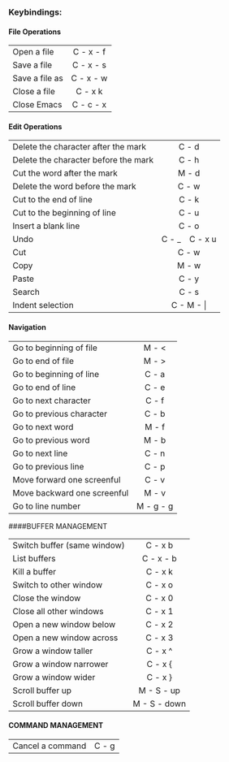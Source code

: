 ### Keybindings:

#### File Operations

|                                       |                        |
|:--------------------------------------|:----------------------:|
|Open a file				|		C - x - f|
|Save a file				|		C - x - s|
|Save a file as				|		C - x - w|
|Close a file				|		C - x   k|
|Close Emacs				|		C - c - x|


#### Edit Operations

|                                       |                    |
|:--------------------------------------|:------------------:|
|Delete the character after the mark	|		C - d|
|Delete the character before the mark	|		C - h|
|Cut the word after the mark 		|		M - d|
|Delete the word before the mark	|		C - w|
|Cut to the end of line	       		|		C - k|
|Cut to the beginning of line		|		C - u|
|Insert a blank line			|		C - o|
|Undo					| C - _ ` ` C - x   u|
|Cut					|    		C - w|
|Copy					|		M - w|
|Paste					|		C - y|
|Search					|		C - s|
|Indent selection			|	    C - M - \|


#### Navigation

|                                       |                            |
|:--------------------------------------|:--------------------------:|
|Go to beginning of file		|			M - <|
|Go to end of file			|			M - >|
|Go to beginning of line		|			C - a|
|Go to end of line  			|			C - e|
|Go to next character			|			C - f|
|Go to previous character		|			C - b|
|Go to next word			|			M - f|
|Go to previous word			|			M - b|
|Go to next line			|			C - n|
|Go to previous line			|			C - p|
|Move forward one screenful		|			C - v|
|Move backward one screenful		|			M - v|
|Go to line number			|		    M - g - g|

####BUFFER MANAGEMENT

|                                       |                          |
|:--------------------------------------|:------------------------:|
|Switch buffer (same window)		|		  C - x   b|
|List buffers  	    			|		  C - x - b|
|Kill a buffer				|		  C - x   k|
|Switch to other window			|		  C - x   o|
|Close the window			|		  C - x   0|
|Close all other windows		|		  C - x   1|
|Open a new window below		|		  C - x   2|
|Open a new window across		|		  C - x   3|
|Grow a window taller			|		  C - x   ^|
|Grow a window narrower			|		  C - x   {|
|Grow a window wider			|		  C - x   }|
|Scroll buffer up                       |                M - S - up|
|Scroll buffer down                     |              M - S - down|

#### COMMAND MANAGEMENT

|                                          |                       |
|:-----------------------------------------|:---------------------:|
|Cancel a command			   |		C - g      |